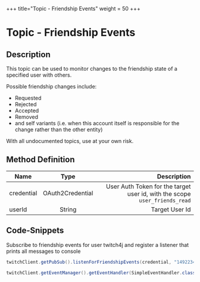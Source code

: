 +++
title="Topic - Friendship Events"
weight = 50
+++

# Topic - Friendship Events

## Description

This topic can be used to monitor changes to the friendship state of a specified user with others.

Possible friendship changes include:
* Requested
* Rejected
* Accepted
* Removed
* and self variants (i.e. when this account itself is responsible for the change rather than the other entity)

With all undocumented topics, use at your own risk.

## Method Definition

| Name          | Type      | Description  |
| ------------- |:---------:| -----------------:|
| credential | OAuth2Credential | User Auth Token for the target user id, with the scope `user_friends_read` |
| userId | String | Target User Id |

## Code-Snippets

Subscribe to friendship events for user twitch4j and register a listener that prints all messages to console

```java
twitchClient.getPubSub().listenForFriendshipEvents(credential, "149223493");

twitchClient.getEventManager().getEventHandler(SimpleEventHandler.class).onEvent(FriendshipEvent.class, System.out::println);
```
